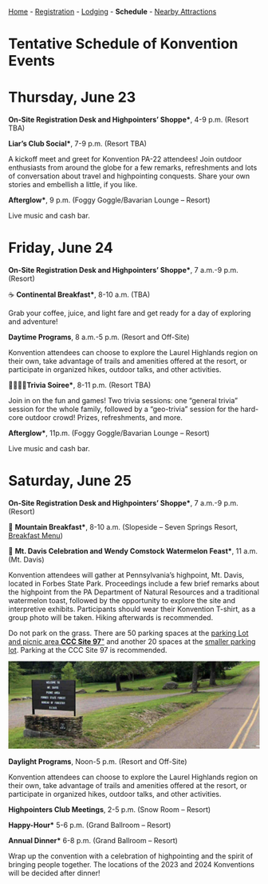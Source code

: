 [Home](index.md) - [Registration](registration.md) - [Lodging](lodging.md) - **Schedule** - [Nearby Attractions](nearby-attractions.md)

# Tentative Schedule of Konvention Events

<!--Summary below

| Agenda Item | Day | Start Time | End Time | Location |
|----------|----------|------|---|---|
| Registration Table | All days | 7:30 pm | 8:30 pm | TBA |
| "Liars' Club" Social | 6/23 | 7:30 pm | 11:00 pm | TBA |
| Continental Breakfast | 6/24 | 7:00 am | 9:00 am | TBA |
| Trivia and Game Night | 6/24 | 8:00 pm | 11:00 pm | TBA |
| Mt. Davis Celebration and Watermelon Feast | 6/25 | 11:00 am | 2:00 pm | Mt. Davis |
| Annual Dinner | 6/25 | 6:00 pm | 9:00 pm | TBA |

**Admission to events with an asterisk (*) are included in the registration fee.**

Registration for specific daytime programs may be limited due to space.  

Times might change. Check back in a few weeks.
-->

# Thursday, June 23

**On-Site Registration Desk and Highpointers’ Shoppe\***, 4-9 p.m. (Resort TBA)

**Liar’s Club Social\***, 7-9 p.m. (Resort TBA)

A kickoff meet and greet for Konvention PA-22 attendees!  Join outdoor enthusiasts from around the globe for a few remarks, refreshments and lots of conversation about travel and highpointing conquests.  Share your own stories and embellish a little, if you like.  

**Afterglow\***, 9 p.m. (Foggy Goggle/Bavarian Lounge – Resort)

Live music and cash bar. 

# Friday, June 24

**On-Site Registration Desk and Highpointers’ Shoppe\***, 7 a.m.-9 p.m. (Resort)

☕ **Continental Breakfast\***, 8-10 a.m. (TBA)

Grab your coffee, juice, and light fare and get ready for a day of exploring and adventure! 

**Daytime Programs**, 8 a.m.-5 p.m. (Resort and Off-Site)

Konvention attendees can choose to explore the Laurel Highlands region on their own, take advantage of trails and amenities offered at the resort, or participate in organized hikes, outdoor talks, and other activities.

🙋‍♀️🙋‍♂️**Trivia Soiree\***, 8-11 p.m. (Resort TBA)

Join in on the fun and games! Two trivia sessions: one “general trivia” session for the whole family, followed by a “geo-trivia” session for the hard-core outdoor crowd! Prizes, refreshments, and more. 

**Afterglow\***, 11p.m. (Foggy Goggle/Bavarian Lounge – Resort)

Live music and cash bar. 


# Saturday, June 25 

**On-Site Registration Desk and Highpointers’ Shoppe\***, 7 a.m.-9 p.m. (Resort)

 🥞 **Mountain Breakfast\***, 8-10 a.m. (Slopeside – Seven Springs Resort, [Breakfast Menu](https://ogden_images.s3.amazonaws.com/www.7springs.com/images/2021/01/slopeside-breakfast-113020_web.pdf))

🍉 **Mt. Davis Celebration and Wendy Comstock Watermelon Feast\***, 11 a.m. (Mt. Davis)

Konvention attendees will gather at Pennsylvania’s highpoint, Mt. Davis, located in Forbes State Park. Proceedings include a few brief remarks about the highpoint from the PA Department of Natural Resources and a traditional watermelon toast, followed by the opportunity to explore the site and interpretive exhibits.  Participants should wear their Konvention T-shirt, as a group photo will be taken. Hiking afterwards is recommended.

Do not park on the grass. There are 50 parking spaces at the [parking Lot and picnic area **CCC Site 97**"](https://goo.gl/maps/AeG4EXsmWeRRkCQh6) and another 20 spaces at the [smaller parking lot](https://goo.gl/maps/AeG4EXsmWeRRkCQh6). Parking at the CCC Site 97 is recommended.

![image](WelcomeToMtDavisPicnicAreaForbesStateForestBureauOfForestryDCNR.jpg)


**Daylight Programs**, Noon-5 p.m. (Resort and Off-Site)

Konvention attendees can choose to explore the Laurel Highlands region on their own, take advantage of trails and amenities offered at the resort, or participate in organized hikes, outdoor talks, and other activities.

**Highpointers Club Meetings**, 2-5 p.m. (Snow Room – Resort) 

**Happy-Hour\***    5-6 p.m. (Grand Ballroom – Resort)

 **Annual Dinner\***	6-8 p.m. (Grand Ballroom – Resort)

Wrap up the convention with a celebration of highpointing and the spirit of bringing people together.  The locations of the 2023 and 2024 Konventions will be decided after dinner!  



